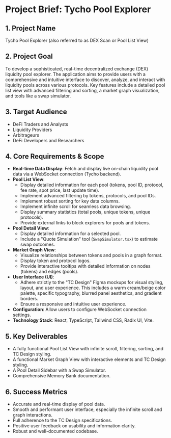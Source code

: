 # Project Brief: Tycho Pool Explorer

## 1. Project Name

Tycho Pool Explorer (also referred to as DEX Scan or Pool List View)

## 2. Project Goal

To develop a sophisticated, real-time decentralized exchange (DEX) liquidity pool explorer. The application aims to provide users with a comprehensive and intuitive interface to discover, analyze, and interact with liquidity pools across various protocols. Key features include a detailed pool list view with advanced filtering and sorting, a market graph visualization, and tools like a swap simulator.

## 3. Target Audience

*   DeFi Traders and Analysts
*   Liquidity Providers
*   Arbitrageurs
*   DeFi Developers and Researchers

## 4. Core Requirements & Scope

*   **Real-time Data Display**: Fetch and display live on-chain liquidity pool data via a WebSocket connection (Tycho backend).
*   **Pool List View**:
    *   Display detailed information for each pool (tokens, pool ID, protocol, fee rate, spot price, last update time).
    *   Implement advanced filtering by tokens, protocols, and pool IDs.
    *   Implement robust sorting for key data columns.
    *   Implement infinite scroll for seamless data browsing.
    *   Display summary statistics (total pools, unique tokens, unique protocols).
    *   Provide external links to block explorers for pools and tokens.
*   **Pool Detail View**:
    *   Display detailed information for a selected pool.
    *   Include a "Quote Simulation" tool (`SwapSimulator.tsx`) to estimate swap outcomes.
*   **Market Graph View**:
    *   Visualize relationships between tokens and pools in a graph format.
    *   Display token and protocol logos.
    *   Provide interactive tooltips with detailed information on nodes (tokens) and edges (pools).
*   **User Interface (UI)**:
    *   Adhere strictly to the "TC Design" Figma mockups for visual styling, layout, and user experience. This includes a warm cream/beige color palette, specific typography, blurred panel aesthetics, and gradient borders.
    *   Ensure a responsive and intuitive user experience.
*   **Configuration**: Allow users to configure WebSocket connection settings.
*   **Technology Stack**: React, TypeScript, Tailwind CSS, Radix UI, Vite.

## 5. Key Deliverables

*   A fully functional Pool List View with infinite scroll, filtering, sorting, and TC Design styling.
*   A functional Market Graph View with interactive elements and TC Design styling.
*   A Pool Detail Sidebar with a Swap Simulator.
*   Comprehensive Memory Bank documentation.

## 6. Success Metrics

*   Accurate and real-time display of pool data.
*   Smooth and performant user interface, especially the infinite scroll and graph interactions.
*   Full adherence to the TC Design specifications.
*   Positive user feedback on usability and information clarity.
*   Robust and well-documented codebase.
